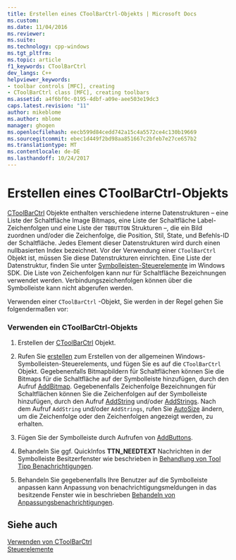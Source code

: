 ```yaml
---
title: Erstellen eines CToolBarCtrl-Objekts | Microsoft Docs
ms.custom: 
ms.date: 11/04/2016
ms.reviewer: 
ms.suite: 
ms.technology: cpp-windows
ms.tgt_pltfrm: 
ms.topic: article
f1_keywords: CToolBarCtrl
dev_langs: C++
helpviewer_keywords:
- toolbar controls [MFC], creating
- CToolBarCtrl class [MFC], creating toolbars
ms.assetid: a4f6bf0c-0195-4dbf-a09e-aee503e19dc3
caps.latest.revision: "11"
author: mikeblome
ms.author: mblome
manager: ghogen
ms.openlocfilehash: eecb599d84cedd742a15c4a5572ce4c130b19669
ms.sourcegitcommit: ebec1d449f2bd98aa851667c2bfeb7e27ce657b2
ms.translationtype: MT
ms.contentlocale: de-DE
ms.lasthandoff: 10/24/2017
---
```

# <a name="creating-a-ctoolbarctrl-object"></a>Erstellen eines CToolBarCtrl-Objekts
[CToolBarCtrl](../mfc/reference/ctoolbarctrl-class.md) Objekte enthalten verschiedene interne Datenstrukturen – eine Liste der Schaltfläche Image Bitmaps, eine Liste der Schaltfläche Label-Zeichenfolgen und eine Liste der `TBBUTTON` Strukturen –, die ein Bild zuordnen und/oder die Zeichenfolge, die Position, Stil, State, und Befehls-ID der Schaltfläche. Jedes Element dieser Datenstrukturen wird durch einen nullbasierten Index bezeichnet. Vor der Verwendung einer `CToolBarCtrl` Objekt ist, müssen Sie diese Datenstrukturen einrichten. Eine Liste der Datenstruktur, finden Sie unter [Symbolleisten-Steuerelemente](https://msdn.microsoft.com/library/47xcww9x.aspx) im Windows SDK. Die Liste von Zeichenfolgen kann nur für Schaltfläche Bezeichnungen verwendet werden. Verbindungszeichenfolgen können über die Symbolleiste kann nicht abgerufen werden.  
  
 Verwenden einer `CToolBarCtrl` -Objekt, Sie werden in der Regel gehen Sie folgendermaßen vor:  
  
### <a name="to-use-a-ctoolbarctrl-object"></a>Verwenden ein CToolBarCtrl-Objekts  
  
1.  Erstellen der [CToolBarCtrl](../mfc/reference/ctoolbarctrl-class.md) Objekt.  
  
2.  Rufen Sie [erstellen](../mfc/reference/ctoolbarctrl-class.md#create) zum Erstellen von der allgemeinen Windows-Symbolleisten-Steuerelements, und fügen Sie es auf die `CToolBarCtrl` Objekt. Gegebenenfalls Bitmapbildern für Schaltflächen können Sie die Bitmaps für die Schaltfläche auf der Symbolleiste hinzufügen, durch den Aufruf [AddBitmap](../mfc/reference/ctoolbarctrl-class.md#addbitmap). Gegebenenfalls Zeichenfolge Bezeichnungen für Schaltflächen können Sie die Zeichenfolgen auf der Symbolleiste hinzufügen, durch den Aufruf [AddString](../mfc/reference/ctoolbarctrl-class.md#addstring) und/oder [AddStrings](../mfc/reference/ctoolbarctrl-class.md#addstrings). Nach dem Aufruf `AddString` und/oder `AddStrings`, rufen Sie [AutoSize](../mfc/reference/ctoolbarctrl-class.md#autosize) ändern, um die Zeichenfolge oder den Zeichenfolgen angezeigt werden, zu erhalten.  
  
3.  Fügen Sie der Symbolleiste durch Aufrufen von [AddButtons](../mfc/reference/ctoolbarctrl-class.md#addbuttons).  
  
4.  Behandeln Sie ggf. QuickInfos **TTN_NEEDTEXT** Nachrichten in der Symbolleiste Besitzerfenster wie beschrieben in [Behandlung von Tool Tipp Benachrichtigungen](../mfc/handling-tool-tip-notifications.md).  
  
5.  Behandeln Sie gegebenenfalls Ihre Benutzer auf die Symbolleiste anpassen kann Anpassung von benachrichtigungsmeldungen in das besitzende Fenster wie in beschrieben [Behandeln von Anpassungsbenachrichtigungen](../mfc/handling-customization-notifications.md).  
  
## <a name="see-also"></a>Siehe auch  
 [Verwenden von CToolBarCtrl](../mfc/using-ctoolbarctrl.md)   
 [Steuerelemente](../mfc/controls-mfc.md)

